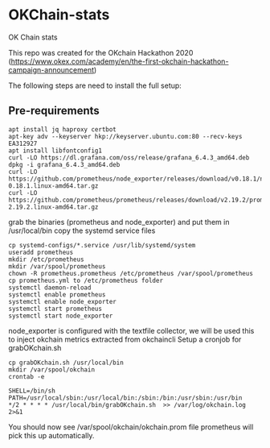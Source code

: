 # OKChain-stats
OK Chain stats

This repo was created for the OKchain Hackathon 2020 (https://www.okex.com/academy/en/the-first-okchain-hackathon-campaign-announcement)

The following steps are need to install the full setup:

## Pre-requirements
```
apt install jq haproxy certbot
apt-key adv --keyserver hkp://keyserver.ubuntu.com:80 --recv-keys EA312927
apt install libfontconfig1
curl -LO https://dl.grafana.com/oss/release/grafana_6.4.3_amd64.deb
dpkg -i grafana_6.4.3_amd64.deb
curl -LO https://github.com/prometheus/node_exporter/releases/download/v0.18.1/node_exporter-0.18.1.linux-amd64.tar.gz
curl -LO https://github.com/prometheus/prometheus/releases/download/v2.19.2/prometheus-2.19.2.linux-amd64.tar.gz
```


grab the binaries (prometheus and node_exporter)  and put them in /usr/local/bin
copy the systemd service files 
```
cp systemd-configs/*.service /usr/lib/systemd/system
useradd prometheus
mkdir /etc/prometheus
mkdir /var/spool/prometheus
chown -R prometheus.prometheus /etc/prometheus /var/spool/prometheus
cp prometheus.yml to /etc/prometheus folder
systemctl daemon-reload
systemctl enable prometheus
systemctl enable node_exporter
systemctl start prometheus
systemctl start node_exporter
```

node_exporter is configured with the textfile collector, we will be used this to inject okchain metrics
extracted from okchaincli
Setup a cronjob for grabOKchain.sh
```
cp grabOKchain.sh /usr/local/bin
mkdir /var/spool/okchain
crontab -e

SHELL=/bin/sh
PATH=/usr/local/sbin:/usr/local/bin:/sbin:/bin:/usr/sbin:/usr/bin
*/2 * * * * /usr/local/bin/grabOKchain.sh  >> /var/log/okchain.log 2>&1
```
You should now see /var/spool/okchain/okchain.prom file
prometheus will pick this up automatically.





